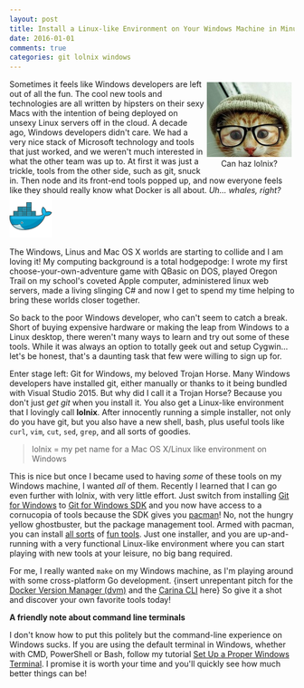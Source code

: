 ```yaml
---
layout: post
title: Install a Linux-like Environment on Your Windows Machine in Minutes
date: 2016-01-01
comments: true
categories: git lolnix windows
---
```


<figure style="text-align: center; float: right; margin: 5px">
  <img src="/images/stealth-lolnix/hipster-kitty.jpg" />
  <figcaption>Can haz lolnix?</figcaption>
</figure>

Sometimes it feels like Windows developers are left out of all the fun. The cool new tools and
technologies are all written by hipsters on their sexy Macs
with the intention of being deployed on unsexy Linux servers off in the cloud.
A decade ago, Windows developers didn't care. We had a very nice stack of Microsoft technology
and tools that just worked, and we weren't much interested in what the other team was up to.
At first it was just a trickle, tools from the other side, such as
git, snuck in. Then node and its front-end tools popped up,
and now everyone feels like they should really know what
Docker is all about. _Uh... whales, right?_ <img src="/images/stealth-lolnix/docker.png" alt="docker docker docker mushroom!" class="emoji" />

The Windows, Linus and Mac OS X worlds are starting to collide and I am loving it!
My computing background is a total hodgepodge:
I wrote my first choose-your-own-adventure game with QBasic on DOS,
played Oregon Trail on my school's coveted Apple computer, administered linux web servers,
made a living slinging C# and now I get to spend my time helping to bring these worlds
closer together.

So back to the poor Windows developer, who can't seem to catch a break. Short of
buying expensive hardware or making the leap from Windows to a Linux desktop,
there weren't many ways to learn and try out some of these tools. While it
was always an option to totally geek out and setup Cygwin... let's be honest, that's
a daunting task that few were willing to sign up for.

Enter stage left: Git for Windows, my beloved Trojan Horse. Many Windows developers
have installed git, either manually or thanks to it being bundled with Visual Studio 2015.
But why did I call it a Trojan Horse? Because you don't just _get git_ when you install it.
You also get a Linux-like environment that I lovingly call **lolnix**. After innocently running a simple installer,
not only do you have git, but you also have a new shell, bash, plus useful tools like
`curl`, `vim`, `cut`, `sed`, `grep`, and all sorts of goodies.

> lolnix = my pet name for a Mac OS X/Linux like environment on Windows

This is nice but once I became used to having _some_ of these tools
on my Windows machine, I wanted _all_ of them. Recently I learned that I can go
even further with lolnix, with very little effort. Just switch
from installing [Git for Windows][win-git] to [Git for Windows SDK][win-git-sdk] and you now have access
to a cornucopia of tools because the SDK gives you [pacman][pacman]! No, not the hungry yellow
ghostbuster, but the package management tool. Armed with pacman, you can install
[all sorts][msys2-packages] of [fun tools][mingw-packages]. Just one installer,
and you are up-and-running with a very functional Linux-like environment where
you can start playing with new tools at your leisure, no big bang required.

For me, I really wanted `make` on my Windows machine, as I'm playing around
with some cross-platform Go development. {insert unrepentant pitch for the [Docker Version Manager (dvm)][dvm] and
the [Carina CLI][carina-cli] here} So give it a shot and discover your own favorite tools today!

**A friendly note about command line terminals**

I don't know how to put this politely but the command-line experience on Windows sucks.
If you are using the default terminal in Windows, whether with CMD, PowerShell or Bash,
follow my tutorial [Set Up a Proper Windows Terminal][proper-terminal].
I promise it is worth your time and you'll quickly see how much better things can be!

[win-git]: https://git-for-windows.github.io/
[win-git-sdk]: http://git-for-windows.github.io/#download-sdk
[pacman]: https://wiki.archlinux.org/index.php/Pacman#Installing_specific_packages
[msys2-packages]: https://github.com/git-for-windows/MSYS2-packages
[mingw-packages]: https://github.com/git-for-windows/MINGW-packages
[proper-terminal]: /blog/2016/01/a-proper-windows-terminal/
[dvm]: https://getcarina.com/docs/tutorials/docker-version-manager/
[carina-cli]: https://getcarina.com/docs/getting-started/getting-started-carina-cli/

